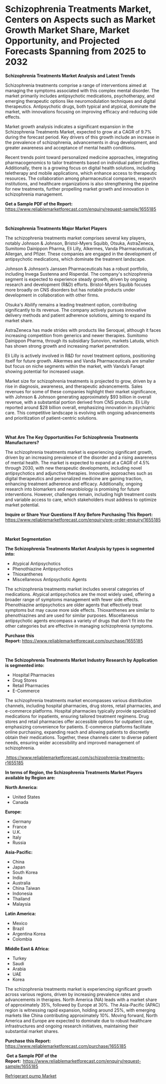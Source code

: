 <p><h1>Schizophrenia Treatments Market, Centers on Aspects such as Market Growth Market Share, Market Opportunity, and Projected Forecasts Spanning from 2025 to 2032</h1></p><p><strong>Schizophrenia Treatments Market Analysis and Latest Trends</strong></p>
<p><p>Schizophrenia treatments comprise a range of interventions aimed at managing the symptoms associated with this complex mental disorder. The market primarily includes antipsychotic medications, psychotherapy, and emerging therapeutic options like neuromodulation techniques and digital therapeutics. Antipsychotic drugs, both typical and atypical, dominate the market, with innovations focusing on improving efficacy and reducing side effects.</p><p>Market growth analysis indicates a significant expansion in the Schizophrenia Treatments Market, expected to grow at a CAGR of 9.7% during the forecast period. Key drivers of this growth include an increase in the prevalence of schizophrenia, advancements in drug development, and greater awareness and acceptance of mental health conditions. </p><p>Recent trends point toward personalized medicine approaches, integrating pharmacogenomics to tailor treatments based on individual patient profiles. Additionally, there is a growing focus on digital health solutions, including teletherapy and mobile applications, which enhance access to therapeutic resources. The collaboration among pharmaceutical companies, research institutions, and healthcare organizations is also strengthening the pipeline for new treatments, further propelling market growth and innovation in schizophrenia management.</p></p>
<p><strong>Get a Sample PDF of the Report:&nbsp;</strong> <a href="https://www.reliablemarketforecast.com/enquiry/request-sample/1655185?utm_campaign=3252&utm_medium=2&utm_source=Github&utm_content=ia&utm_term=07032025&utm_id=schizophrenia-treatments">https://www.reliablemarketforecast.com/enquiry/request-sample/1655185</a></p>
<p>&nbsp;</p>
<p><strong>Schizophrenia Treatments Major Market Players</strong></p>
<p><p>The schizophrenia treatments market comprises several key players, notably Johnson & Johnson, Bristol-Myers Squibb, Otsuka, AstraZeneca, Sumitomo Dainippon Pharma, Eli Lilly, Alkermes, Vanda Pharmaceuticals, Allergan, and Pfizer. These companies are engaged in the development of antipsychotic medications, which dominate the treatment landscape.</p><p>Johnson & Johnson’s Janssen Pharmaceuticals has a robust portfolio, including Invega Sustenna and Risperdal. The company's schizophrenia segment is expected to experience steady growth, driven by ongoing research and development (R&D) efforts. Bristol-Myers Squibb focuses more broadly on CNS disorders but has notable products under development in collaboration with other firms.</p><p>Otsuka's Abilify remains a leading treatment option, contributing significantly to its revenue. The company actively pursues innovative delivery methods and patient adherence solutions, aiming to expand its market share.</p><p>AstraZeneca has made strides with products like Seroquel, although it faces increasing competition from generics and newer therapies. Sumitomo Dainippon Pharma, through its subsidiary Sunovion, markets Latuda, which has shown strong growth and increasing market penetration.</p><p>Eli Lilly is actively involved in R&D for novel treatment options, positioning itself for future growth. Alkermes and Vanda Pharmaceuticals are smaller but focus on niche segments within the market, with Vanda’s Fanapt showing potential for increased usage.</p><p>Market size for schizophrenia treatments is projected to grow, driven by a rise in diagnosis, awareness, and therapeutic advancements. Sales revenues for some of these companies highlight their market significance, with Johnson & Johnson generating approximately $93 billion in overall revenue, with a substantial portion derived from CNS products. Eli Lilly reported around $28 billion overall, emphasizing innovation in psychiatric care. This competitive landscape is evolving with ongoing advancements and prioritization of patient-centric solutions.</p></p>
<p>&nbsp;</p>
<p><strong>What Are The Key Opportunities For Schizophrenia Treatments Manufacturers?</strong></p>
<p><p>The schizophrenia treatments market is experiencing significant growth, driven by an increasing prevalence of the disorder and a rising awareness of mental health. The market is expected to expand at a CAGR of 4.5% through 2030, with new therapeutic developments, including novel antipsychotics and adjunctive therapies. Innovative approaches such as digital therapeutics and personalized medicine are gaining traction, enhancing treatment adherence and efficacy. Additionally, ongoing research into biomarkers and neurobiology is promising for future interventions. However, challenges remain, including high treatment costs and variable access to care, which stakeholders must address to optimize market potential.</p></p>
<p><strong>Inquire or Share Your Questions If Any Before Purchasing This Report:</strong> <a href="https://www.reliablemarketforecast.com/enquiry/pre-order-enquiry/1655185?utm_campaign=3252&utm_medium=2&utm_source=Github&utm_content=ia&utm_term=07032025&utm_id=schizophrenia-treatments">https://www.reliablemarketforecast.com/enquiry/pre-order-enquiry/1655185</a></p>
<p>&nbsp;</p>
<p><strong>Market Segmentation</strong></p>
<p><strong>The Schizophrenia Treatments Market Analysis by types is segmented into:</strong></p>
<p><ul><li>Atypical Antipsychotics</li><li>Phenothiazine Antipsychotics</li><li>Thioxanthenes</li><li>Miscellaneous Antipsychotic Agents</li></ul></p>
<p><p>The schizophrenia treatments market includes several categories of medications. Atypical antipsychotics are the most widely used, offering a broader range of symptoms management with fewer side effects. Phenothiazine antipsychotics are older agents that effectively treat symptoms but may cause more side effects. Thioxanthenes are similar to phenothiazines and are used for similar purposes. Miscellaneous antipsychotic agents encompass a variety of drugs that don't fit into the other categories but are effective in managing schizophrenia symptoms.</p></p>
<p><strong>Purchase this Report:&nbsp;</strong><a href="https://www.reliablemarketforecast.com/purchase/1655185?utm_campaign=3252&utm_medium=2&utm_source=Github&utm_content=ia&utm_term=07032025&utm_id=schizophrenia-treatments">https://www.reliablemarketforecast.com/purchase/1655185</a></p>
<p>&nbsp;</p>
<p><strong>The Schizophrenia Treatments Market Industry Research by Application is segmented into:</strong></p>
<p><ul><li>Hospital Pharmacies</li><li>Drug Stores</li><li>Retail Pharmacies</li><li>E-Commerce</li></ul></p>
<p><p>The schizophrenia treatments market encompasses various distribution channels, including hospital pharmacies, drug stores, retail pharmacies, and e-commerce platforms. Hospital pharmacies typically provide specialized medications for inpatients, ensuring tailored treatment regimens. Drug stores and retail pharmacies offer accessible options for outpatient care, emphasizing convenience for patients. E-commerce platforms facilitate online purchasing, expanding reach and allowing patients to discreetly obtain their medications. Together, these channels cater to diverse patient needs, ensuring wider accessibility and improved management of schizophrenia.</p></p>
<p><a href="https://www.reliablemarketforecast.com/schizophrenia-treatments-r1655185?utm_campaign=3252&utm_medium=2&utm_source=Github&utm_content=ia&utm_term=07032025&utm_id=schizophrenia-treatments">&nbsp;https://www.reliablemarketforecast.com/schizophrenia-treatments-r1655185</a></p>
<p><strong>In terms of Region, the Schizophrenia Treatments Market Players available by Region are:</strong></p>
<p>
    <p> <strong> North America: </strong>
        <ul>
            <li>United States</li>
            <li>Canada</li>
        </ul>
        </p> 
    <p> <strong> Europe: </strong>
        <ul>
            <li>Germany</li>
            <li>France</li>
            <li>U.K.</li>
            <li>Italy</li>
            <li>Russia</li>
        </ul>
        </p> 
    <p> <strong> Asia-Pacific: </strong>
        <ul>
            <li>China</li>
            <li>Japan</li>
            <li>South Korea</li>
            <li>India</li>
            <li>Australia</li>
            <li>China Taiwan</li>
            <li>Indonesia</li>
            <li>Thailand</li>
            <li>Malaysia</li>
        </ul>
        </p> 
    <p> <strong> Latin America: </strong>
        <ul>
            <li>Mexico</li>
            <li>Brazil</li>
            <li>Argentina Korea</li>
            <li>Colombia</li>
        </ul>
        </p> 
    <p> <strong> Middle East & Africa: </strong>
        <ul>
            <li>Turkey</li>
            <li>Saudi</li>
            <li>Arabia</li>
            <li>UAE</li>
            <li>Korea</li>
        </ul>
    </p>
    </p>
<p><p>The schizophrenia treatments market is experiencing significant growth across various regions, driven by increasing prevalence rates and advancements in therapies. North America (NA) leads with a market share of approximately 35%, followed by Europe at 30%. The Asia-Pacific (APAC) region is witnessing rapid expansion, holding around 25%, with emerging markets like China contributing approximately 10%. Moving forward, North America and Europe are expected to dominate due to robust healthcare infrastructures and ongoing research initiatives, maintaining their substantial market shares.</p></p>
<p><strong>Purchase this Report: </strong><a href="https://www.reliablemarketforecast.com/purchase/1655185?utm_campaign=3252&utm_medium=2&utm_source=Github&utm_content=ia&utm_term=07032025&utm_id=schizophrenia-treatments">https://www.reliablemarketforecast.com/purchase/1655185</a></p>
<p>&nbsp;<strong>Get a Sample PDF of the Report:&nbsp;&nbsp;</strong><a href="https://www.reliablemarketforecast.com/enquiry/request-sample/1655185?utm_campaign=3252&utm_medium=2&utm_source=Github&utm_content=ia&utm_term=07032025&utm_id=schizophrenia-treatments">https://www.reliablemarketforecast.com/enquiry/request-sample/1655185</a></p>
<p><strong></strong></p>
<p><p><a href="https://github.com/ugurgyuri/Market-Research-Report-List-1/blob/main/refrigerant-pump-market.md?utm_campaign=3252&utm_medium=2&utm_source=Github&utm_content=ia&utm_term=07032025&utm_id=schizophrenia-treatments">Refrigerant pump Market</a></p></p>